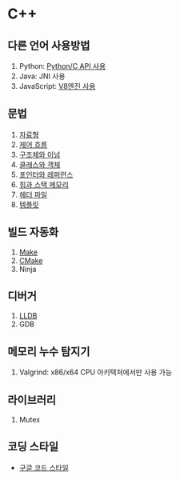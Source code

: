 # C++

## 다른 언어 사용방법
1. Python: [Python/C API 사용](https://docs.python.org/3/c-api/index.html)
2. Java: JNI 사용
3. JavaScript: [V8엔진 사용](https://v8.dev/docs)

## 문법
1. [자료형](content/Data%20type.md)
1. [제어 흐름](/content/Control%20flow.md)
1. [구조체와 이넘](content/Structure%20and%20enumeration.md)
1. [클래스와 객체](content/Class%20and%20object.md)
1. [포인터와 레퍼런스](content/Pointer%20and%20reference.md)
1. [힙과 스택 메모리](content/Heap%20and%20stack%20memory.md)
1. [헤더 파일](content/Header%20file.md)
1. [템플릿](content/Template.md)

## 빌드 자동화

1. [Make](build%20automation/Make.md)
1. [CMake](build%20automation/CMake.md)
1. Ninja

## 디버거

1. [LLDB](debugger/LLDB.md)
1. GDB

## 메모리 누수 탐지기
1. Valgrind: x86/x64 CPU 아키텍처에서만 사용 가능

## 라이브러리
1. Mutex

## 코딩 스타일
- [구글 코드 스타일](https://google.github.io/styleguide/cppguide.html)
